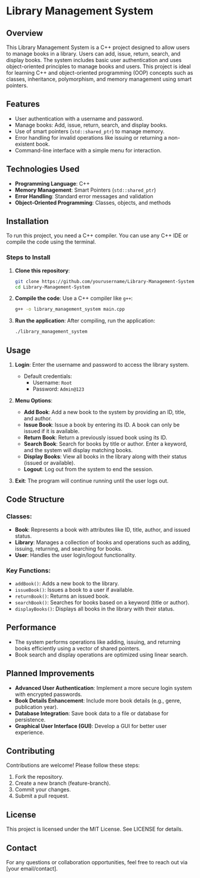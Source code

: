 # Library Management System

## Overview

This Library Management System is a C++ project designed to allow users to manage books in a library. Users can add, issue, return, search, and display books. The system includes basic user authentication and uses object-oriented principles to manage books and users. This project is ideal for learning C++ and object-oriented programming (OOP) concepts such as classes, inheritance, polymorphism, and memory management using smart pointers.

## Features

- User authentication with a username and password.
- Manage books: Add, issue, return, search, and display books.
- Use of smart pointers (`std::shared_ptr`) to manage memory.
- Error handling for invalid operations like issuing or returning a non-existent book.
- Command-line interface with a simple menu for interaction.
  
## Technologies Used

- **Programming Language**: C++
- **Memory Management**: Smart Pointers (`std::shared_ptr`)
- **Error Handling**: Standard error messages and validation
- **Object-Oriented Programming**: Classes, objects, and methods

## Installation

To run this project, you need a C++ compiler. You can use any C++ IDE or compile the code using the terminal.

### Steps to Install

1. **Clone this repository**:
    ```bash
    git clone https://github.com/yourusername/Library-Management-System.git
    cd Library-Management-System
    ```

2. **Compile the code**:
    Use a C++ compiler like `g++`:
    ```bash
    g++ -o library_management_system main.cpp
    ```

3. **Run the application**:
    After compiling, run the application:
    ```bash
    ./library_management_system
    ```

## Usage

1. **Login**: Enter the username and password to access the library system.
   - Default credentials:
     - Username: `Root`
     - Password: `Admin@123`

2. **Menu Options**:
   - **Add Book**: Add a new book to the system by providing an ID, title, and author.
   - **Issue Book**: Issue a book by entering its ID. A book can only be issued if it is available.
   - **Return Book**: Return a previously issued book using its ID.
   - **Search Book**: Search for books by title or author. Enter a keyword, and the system will display matching books.
   - **Display Books**: View all books in the library along with their status (issued or available).
   - **Logout**: Log out from the system to end the session.

3. **Exit**: The program will continue running until the user logs out.

## Code Structure

### Classes:
- **Book**: Represents a book with attributes like ID, title, author, and issued status.
- **Library**: Manages a collection of books and operations such as adding, issuing, returning, and searching for books.
- **User**: Handles the user login/logout functionality.

### Key Functions:
- `addBook()`: Adds a new book to the library.
- `issueBook()`: Issues a book to a user if available.
- `returnBook()`: Returns an issued book.
- `searchBook()`: Searches for books based on a keyword (title or author).
- `displayBooks()`: Displays all books in the library with their status.

## Performance

- The system performs operations like adding, issuing, and returning books efficiently using a vector of shared pointers.
- Book search and display operations are optimized using linear search.

## Planned Improvements

- **Advanced User Authentication**: Implement a more secure login system with encrypted passwords.
- **Book Details Enhancement**: Include more book details (e.g., genre, publication year).
- **Database Integration**: Save book data to a file or database for persistence.
- **Graphical User Interface (GUI)**: Develop a GUI for better user experience.

## Contributing

Contributions are welcome! Please follow these steps:

1. Fork the repository.
2. Create a new branch (feature-branch).
3. Commit your changes.
4. Submit a pull request.

## License

This project is licensed under the MIT License. See LICENSE for details.

## Contact

For any questions or collaboration opportunities, feel free to reach out via [your email/contact].
